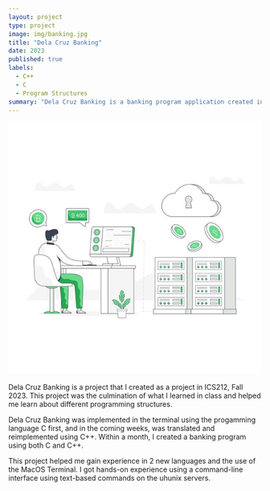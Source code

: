 ```yaml
---
layout: project
type: project
image: img/banking.jpg
title: "Dela Cruz Banking"
date: 2023
published: true
labels:
  - C++
  - C
  - Program Structures
summary: "Dela Cruz Banking is a banking program application created in ICS212."
---
```


<img class="img-fluid" src="../img/banking.jpg">

Dela Cruz Banking is a project that I created as a project in ICS212, Fall 2023. This project was the culmination of what I learned in class and helped me learn about different programming structures. 

Dela Cruz Banking was implemented in the terminal using the progamming language C first, and in the coming weeks, was translated and reimplemented using C++. Within a month, I created a banking program using both C and C++. 

This project helped me gain experience in 2 new languages and the use of the MacOS Terminal. I got hands-on experience using a command-line interface using text-based commands on the uhunix servers. 

<script src="https://emgithub.com/cdc21/DelaCruzBanking/blob/e192e3914c5884b88ebe82179043bc1a2fe4bec9/project2/llist.cpp"></scrcipt>

Source: <a href="https://github.com/theVacay/vacay">theVacay/vacay</a>
